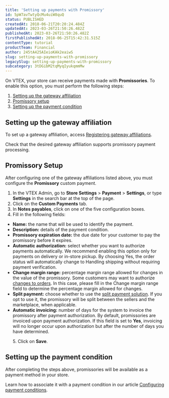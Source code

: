 ```yaml
---
title: 'Setting up payments with Promissory'
id: 5pW7avTwtyQcMu4uiW8quQ
status: PUBLISHED
createdAt: 2018-06-21T20:20:24.484Z
updatedAt: 2023-03-26T21:50:26.482Z
publishedAt: 2023-03-26T21:50:26.482Z
firstPublishedAt: 2018-06-25T15:42:31.515Z
contentType: tutorial
productTeam: Financial
author: 245tA425AIeioKAk2eaiwS
slug: setting-up-payments-with-promissory
legacySlug: setting-up-payments-with-promissory
subcategory: 3tDGibM2tqMyqIyukqmmMw
---
```


On VTEX, your store can receive payments made with __Promissories__. To enable this option, you must perform the following steps:

1. [Setting up the gateway affiliation](#setting-up-the-gateway-affiliation)
2. [Promissory setup](#promissory-setup)
3. [Setting up the payment condition](#setting-up-the-payment-condition)

## Setting up the gateway affiliation

To set up a gateway affiliation, access [Registering gateway affiliations](https://help.vtex.com/en/tutorial/afiliacoes-de-gateway--tutorials_444#).

<div class="alert alert-warning">
Check that the desired gateway affiliation supports promissory payment processing.
</div>

## Promissory Setup

After configuring one of the gateway affiliations listed above, you must configure the __Promissory__ custom payment.

1. In the VTEX Admin, go to **Store Settings** > **Payment** > **Settings**, or type **Settings** in the search bar at the top of the page.
2. Click on the __Custom Payments__ tab.
3. In __Notes payables__, click on one of the five configuration boxes.
4. Fill in the following fields:
- __Name:__ the name that will be used to identify the payment.
- __Description:__ details of the payment condition.
- __Promissory expiration date:__ the due date for your customer to pay the promissory before it expires.
- __Automatic authorization:__ select whether you want to authorize payments automatically. We recommend enabling this option only for payments on delivery or in-store pickup. By choosing Yes, the order status will automatically change to Handling shipping without requiring payment verification.
- __Change margin range:__ percentage margin range allowed for changes in the value of the promissory. Some customers may want to authorize [changes to orders](https://help.vtex.com/en/tutorial/como-fazer-a-alteracao-de-itens--tutorials_190). In this case, please fill in the Change margin range field to determine the percentage margin allowed for changes.
- __Split payment:__ choose whether to use the [split payment solution](https://help.vtex.com/en/tutorial/split-de-pagamento--6k5JidhYRUxileNolY2VLx?&utm_source=autocomplete). If you opt to use it, the promissory will be split between the sellers and the marketplace, when applicable.
- __Automatic invoicing:__ number of days for the system to invoice the promissory after payment authorization. By default, promissories are invoiced upon payment authorization. If this field is set to __Yes__, invoicing will no longer occur upon authorization but after the number of days you have determined.<br>

<ul> 
5. Click on <b>Save</b>.
  </ul>

## Setting up the payment condition

After completing the steps above, promissories will be available as a payment method in your store.

Learn how to associate it with a payment condition in our article [Configuring payment conditions](https://help.vtex.com/en/tutorial/condicoes-de-pagamento).
